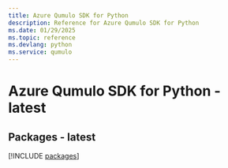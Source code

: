 ```yaml
---
title: Azure Qumulo SDK for Python
description: Reference for Azure Qumulo SDK for Python
ms.date: 01/29/2025
ms.topic: reference
ms.devlang: python
ms.service: qumulo
---
```

# Azure Qumulo SDK for Python - latest
## Packages - latest
[!INCLUDE [packages](qumulo-index.md)]
